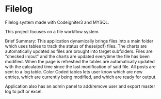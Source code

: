 # Filelog

Filelog system made with Codeigniter3 and MYSQL.

This project focuses on a file workflow system.

Brief Summary: This application dynamically brings files into a main folder which uses tables to track the status of these(pdf) files. The charts are automatically updated as files are brought into target subfolders. Files are "checked in/out" and the charts are updated everytime the file has been modified. When the page is refreshed the tables are automatically updated with the calculated time since the last modification of said file. All posts are sent to a log table. Color Coded tables lets user know which are new entries, which are currently being modified, and which are ready for output.

Application also has an admin panel to add/remove user and export master log to pdf or excel.
